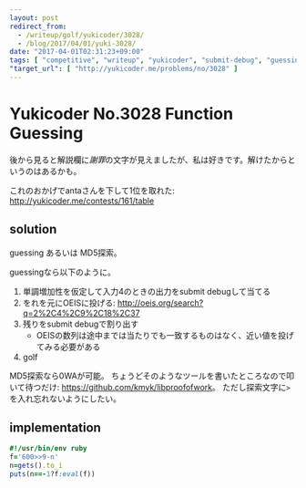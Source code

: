 ```yaml
---
layout: post
redirect_from:
  - /writeup/golf/yukicoder/3028/
  - /blog/2017/04/01/yuki-3028/
date: "2017-04-01T02:31:23+09:00"
tags: [ "competitive", "writeup", "yukicoder", "submit-debug", "guessing", "golf", "oeis" ]
"target_url": [ "http://yukicoder.me/problems/no/3028" ]
---
```


# Yukicoder No.3028 Function Guessing

後から見ると解説欄に*謝罪*の文字が見えましたが、私は好きです。解けたからというのはあるかも。

これのおかげでantaさんを下して$1$位を取れた: <http://yukicoder.me/contests/161/table>

## solution

guessing あるいは MD5探索。

guessingなら以下のように。

1.  単調増加性を仮定して入力$4$のときの出力をsubmit debugして当てる
2.  をれを元にOEISに投げる: <http://oeis.org/search?q=2%2C4%2C9%2C18%2C37>
3.  残りをsubmit debugで割り出す
    -   OEISの数列は途中までは当たりでも一致するものはなく、近い値を投げてみる必要がある
4.  golf

MD5探索なら$0$WAが可能。
ちょうどそのようなツールを書いたところなので叩いて待つだけ: <https://github.com/kmyk/libproofofwork>。
ただし探索文字に`>`を入れ忘れないようにしたい。

## implementation

``` ruby
#!/usr/bin/env ruby
f='600>>9-n'
n=gets().to_i
puts(n==-1?f:eval(f))
```

